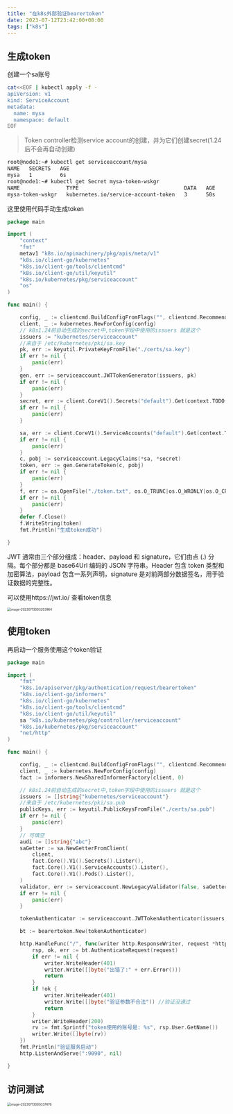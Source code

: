 ```yaml
---
title: "在k8s外部验证bearertoken"
date: 2023-07-12T23:42:00+08:00
tags: ["k8s"]
---
```


## 生成token

创建一个sa账号

```bash
cat<<EOF | kubectl apply -f -
apiVersion: v1
kind: ServiceAccount
metadata:
  name: mysa
  namespace: default
EOF
```

> Token controller检测service account的创建，并为它们创建secret(1.24后不会再自动创建)

```bash
root@node1:~# kubectl get serviceaccount/mysa
NAME   SECRETS   AGE
mysa   1         6s
root@node1:~# kubectl get Secret mysa-token-wskgr 
NAME               TYPE                                  DATA   AGE
mysa-token-wskgr   kubernetes.io/service-account-token   3      50s
```

这里使用代码手动生成token

```go
package main

import (
	"context"
	"fmt"
	metav1 "k8s.io/apimachinery/pkg/apis/meta/v1"
	"k8s.io/client-go/kubernetes"
	"k8s.io/client-go/tools/clientcmd"
	"k8s.io/client-go/util/keyutil"
	"k8s.io/kubernetes/pkg/serviceaccount"
	"os"
)

func main() {

	config, _ := clientcmd.BuildConfigFromFlags("", clientcmd.RecommendedHomeFile)
	client, _ := kubernetes.NewForConfig(config)
	// k8s1.24前自动生成的secret中,token字段中使用的issuers 就是这个
	issuers := "kubernetes/serviceaccount"
	//来自于 /etc/kubernetes/pki/sa.key
	pk, err := keyutil.PrivateKeyFromFile("./certs/sa.key")
	if err != nil {
		panic(err)
	}
	gen, err := serviceaccount.JWTTokenGenerator(issuers, pk)
	if err != nil {
		panic(err)
	}
	secret, err := client.CoreV1().Secrets("default").Get(context.TODO(), "mysa-token-wskgr", metav1.GetOptions{})
	if err != nil {
		panic(err)
	}

	sa, err := client.CoreV1().ServiceAccounts("default").Get(context.TODO(), "mysa", metav1.GetOptions{})
	if err != nil {
		panic(err)
	}
	c, pobj := serviceaccount.LegacyClaims(*sa, *secret)
	token, err := gen.GenerateToken(c, pobj)
	if err != nil {
		panic(err)
	}
	f, err := os.OpenFile("./token.txt", os.O_TRUNC|os.O_WRONLY|os.O_CREATE, os.ModePerm)
	if err != nil {
		panic(err)
	}
	defer f.Close()
	f.WriteString(token)
	fmt.Println("生成token成功")

}
```

JWT 通常由三个部分组成：header、payload 和 signature，它们由点 (.) 分隔。每个部分都是 base64Url 编码的 JSON 字符串。Header 包含 token 类型和加密算法，payload 包含一系列声明，signature 是对前两部分数据签名，用于验证数据的完整性。

可以使用https://jwt.io/ 查看token信息

<img src="http://inksnw.asuscomm.com:3001/blog/在k8s外部验证bearertoken_1181bba4e34083cb460bdb2ca83f3edf.png" alt="image-20230713003203964" style="zoom:50%;" />

## 使用token

再启动一个服务使用这个token验证

```go
package main

import (
	"fmt"
	"k8s.io/apiserver/pkg/authentication/request/bearertoken"
	"k8s.io/client-go/informers"
	"k8s.io/client-go/kubernetes"
	"k8s.io/client-go/tools/clientcmd"
	"k8s.io/client-go/util/keyutil"
	sa "k8s.io/kubernetes/pkg/controller/serviceaccount"
	"k8s.io/kubernetes/pkg/serviceaccount"
	"net/http"
)

func main() {

	config, _ := clientcmd.BuildConfigFromFlags("", clientcmd.RecommendedHomeFile)
	client, _ := kubernetes.NewForConfig(config)
	fact := informers.NewSharedInformerFactory(client, 0)

	// k8s1.24前自动生成的secret中,token字段中使用的issuers 就是这个
	issuers := []string{"kubernetes/serviceaccount"}
	//来自于 /etc/kubernetes/pki/sa.pub
	publicKeys, err := keyutil.PublicKeysFromFile("./certs/sa.pub")
	if err != nil {
		panic(err)
	}
	// 可填空
	audi := []string{"abc"}
	saGetter := sa.NewGetterFromClient(
		client,
		fact.Core().V1().Secrets().Lister(),
		fact.Core().V1().ServiceAccounts().Lister(),
		fact.Core().V1().Pods().Lister(),
	)
	validator, err := serviceaccount.NewLegacyValidator(false, saGetter, client.CoreV1())
	if err != nil {
		panic(err)
	}

	tokenAuthenticator := serviceaccount.JWTTokenAuthenticator(issuers, publicKeys, audi, validator)

	bt := bearertoken.New(tokenAuthenticator)

	http.HandleFunc("/", func(writer http.ResponseWriter, request *http.Request) {
		rsp, ok, err := bt.AuthenticateRequest(request)
		if err != nil {
			writer.WriteHeader(401)
			writer.Write([]byte("出错了:" + err.Error()))
			return
		}
		if !ok {
			writer.WriteHeader(401)
			writer.Write([]byte("验证参数不合法")) //验证没通过
			return
		}
		writer.WriteHeader(200)
		rv := fmt.Sprintf("token使用的账号是: %s", rsp.User.GetName())
		writer.Write([]byte(rv))
	})
	fmt.Println("验证服务启动")
	http.ListenAndServe(":9090", nil)

}
```



## 访问测试

<img src="http://inksnw.asuscomm.com:3001/blog/在k8s外部验证bearertoken_8f74306191085e6a05e64be98e760823.png" alt="image-20230713000337476" style="zoom: 50%;" />

